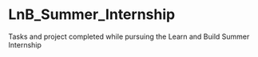 # LnB_Summer_Internship
Tasks and project completed while pursuing the Learn and Build Summer Internship 
